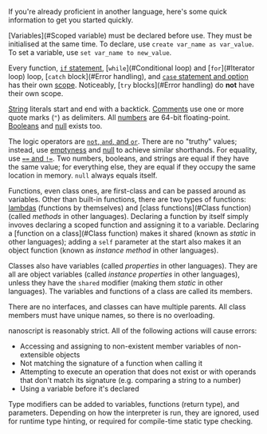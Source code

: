 If you're already proficient in another language, here's some quick information to get you started quickly.

[Variables](#Scoped variable) must be declared before use. They must be initialised at the same time. To declare, use `create var_name as var_value`. To set a variable, use `set var_name to new_value`.

Every function, [`if` statement](#Branching), [`while`](#Conditional loop) and [`for`](#Iterator loop) loop, [`catch` block](#Error handling), and [`case` statement and option](#Branching) has their own [scope](#Scope). Noticeably, [`try` blocks](#Error handling) do **not** have their own scope.

[String](#String) literals start and end with a backtick. [Comments](#Comment) use one or more quote marks (`"`) as delimiters. All [numbers](#Number) are 64-bit floating-point. [Booleans](#Boolean) and [null](#Null) exists too.

The logic operators are [`not`, `and`, and `or`](#Logic). There are no "truthy" values; instead, use [emptyness](#Empty-related) and [null](#Null-related) to achieve similar shorthands. For equality, use [`==` and `!=`](#Compare). Two numbers, booleans, and strings are equal if they have the same value; for everything else, they are equal if they occupy the same location in memory. `null` always equals itself.

Functions, even class ones, are first-class and can be passed around as variables. Other than built-in functions, there are two types of functions: [lambdas](#Lambda) (functions by themselves) and [class functions](#Class function) (called *methods* in other languages). Declaring a function by itself simply invoves declaring a scoped function and assigning it to a variable. Declaring a [function on a class](#Class function) makes it shared (known as *static* in other languages); adding a `self` parameter at the start also makes it an object function (known as *instance method* in other languages).

Classes also have variables (called *properties* in other languages). They are all are object variables (called *instance properties* in other languages), unless they have the `shared` modifier (making them *static* in other languages). The variables and functions of a class are called its members.

There are no interfaces, and classes can have multiple parents. All class members must have unique names, so there is no overloading.

nanoscript is reasonably strict. All of the following actions will cause errors:

- Accessing and assigning to non-existent member variables of non-extensible objects
- Not matching the signature of a function when calling it
- Attempting to execute an operation that does not exist or with operands that don't match its signature (e.g. comparing a string to a number)
- Using a variable before it's declared

Type modifiers can be added to variables, functions (return type), and parameters. Depending on how the interpreter is run, they are ignored, used for runtime type hinting, or required for compile-time static type checking.

